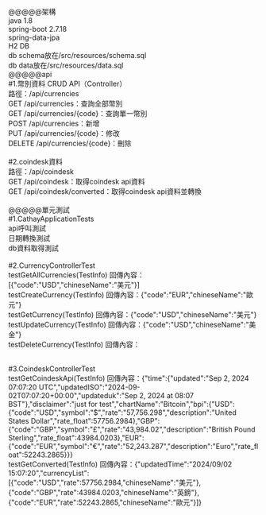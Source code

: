 @@@@@架構<br>
java 1.8<br>
spring-boot 2.7.18<br>
spring-data-jpa<br>
H2 DB<br>
db schema放在/src/resources/schema.sql<br>
db data放在/src/resources/data.sql<br>
@@@@@api<br>
#1.幣別資料 CRUD API（Controller）<br>
路徑：/api/currencies<br>
GET /api/currencies：查詢全部幣別<br>
GET /api/currencies/{code}：查詢單一幣別<br>
POST /api/currencies：新增<br>
PUT /api/currencies/{code}：修改<br>
DELETE /api/currencies/{code}：刪除<br>
<br>
#2.coindesk資料 <br>
路徑：/api/coindesk<br>
GET /api/coindesk：取得coindesk api資料<br>
GET /api/coindesk/converted：取得coindesk api資料並轉換<br>
<br>
@@@@@單元測試<br>
#1.CathayApplicationTests <br>
api呼叫測試<br>
日期轉換測試<br>
db資料取得測試<br>
<br>
#2.CurrencyControllerTest<br>
testGetAllCurrencies(TestInfo) 回傳內容：[{"code":"USD","chineseName":"美元"}]<br>
testCreateCurrency(TestInfo) 回傳內容：{"code":"EUR","chineseName":"歐元"}<br>
testGetCurrency(TestInfo) 回傳內容：{"code":"USD","chineseName":"美元"}<br>
testUpdateCurrency(TestInfo) 回傳內容：{"code":"USD","chineseName":"美金"}<br>
testDeleteCurrency(TestInfo) 回傳內容：<br>
<br>

#3.CoindeskControllerTest<br>
testGetCoindeskApi(TestInfo) 回傳內容：{"time":{"updated":"Sep 2, 2024 07:07:20 UTC","updatedISO":"2024-09-02T07:07:20+00:00","updateduk":"Sep 2, 2024 at 08:07 BST"},"disclaimer":"just for test","chartName":"Bitcoin","bpi":{"USD":{"code":"USD","symbol":"&#36;","rate":"57,756.298","description":"United States Dollar","rate_float":57756.2984},"GBP":{"code":"GBP","symbol":"&pound;","rate":"43,984.02","description":"British Pound Sterling","rate_float":43984.0203},"EUR":{"code":"EUR","symbol":"&euro;","rate":"52,243.287","description":"Euro","rate_float":52243.2865}}}<br>
testGetConverted(TestInfo) 回傳內容：{"updatedTime":"2024/09/02 15:07:20","currencyList":[{"code":"USD","rate":57756.2984,"chineseName":"美元"},{"code":"GBP","rate":43984.0203,"chineseName":"英鎊"},{"code":"EUR","rate":52243.2865,"chineseName":"歐元"}]}<br>
